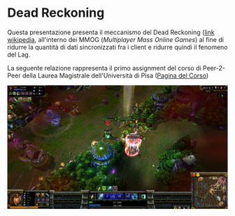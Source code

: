 Dead Reckoning
=================

Questa presentazione presenta il meccanismo del Dead Reckoning ([link wikipedia](http://en.wikipedia.org/wiki/Dead_Reckoning_(disambiguation)), all'interno dei MMOG (*Multiplayer Mass Online Games*) al fine di ridurre la quantità di dati sincronizzati fra i client e ridurre quindi il fenomeno del Lag.

La seguente relazione rappresenta il primo assignment del corso di Peer-2-Peer della Laurea Magistrale dell'Università di Pisa ([Pagina del Corso](https://elearning.di.unipi.it/moodle/course/view.php?id=14))

![MMOG](https://github.com/cortinico/p2p-deadreckoning/raw/master/lol.jpg)

